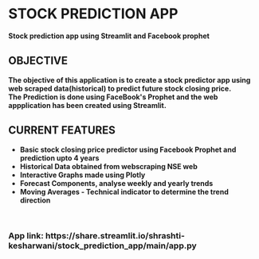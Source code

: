 <h1> <b> STOCK PREDICTION APP  </h1>
Stock prediction app using Streamlit and Facebook prophet


<h2><b> OBJECTIVE </b> </h2>
  The objective of this application is to create a stock predictor app using web scraped data(historical) to predict
  future stock closing price.<br> <b>The Prediction is done using FaceBook's Prophet and the web appplication has been created using Streamlit.
  <br>
 <h2><b> CURRENT FEATURES </h2>
 <ul style="Current Features:square;">
  <li>Basic stock closing price predictor using Facebook Prophet and prediction upto 4 years </li>
  <li>Historical Data obtained from webscraping NSE web </li>
  <li>Interactive Graphs made using Plotly </li>
  <li>Forecast Components, analyse weekly and yearly trends </li>
  <li>Moving Averages - Technical indicator to determine the trend direction </li>
</ul>

<br>


<h3> App link: https://share.streamlit.io/shrashti-kesharwani/stock_prediction_app/main/app.py </h3>
